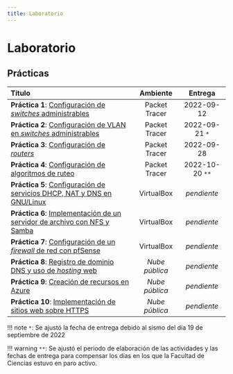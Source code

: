 ```yaml
---
title: Laboratorio
---
```


# Laboratorio

## Prácticas

| Título                                                                                  | Ambiente       | Entrega
|:----------------------------------------------------------------------------------------|:--------------:|:----------:|
| **Práctica  1**: [Configuración de _switches_ administrables](practica-1)               | Packet Tracer  | 2022-09-12
| **Práctica  2**: [Configuración de VLAN en _switches_ administrables](practica-2)       | Packet Tracer  | 2022-09-21 `*`
| **Práctica  3**: [Configuración de _routers_](practica-3)                               | Packet Tracer  | 2022-09-28
| **Práctica  4**: [Configuración de algoritmos de ruteo](practica-4)                     | Packet Tracer  | 2022-10-20 `**`
| **Práctica  5**: [Configuración de servicios DHCP, NAT y DNS en GNU/Linux](practica-5)  | VirtualBox     | _pendiente_
| **Práctica  6**: [Implementación de un servidor de archivo con NFS y Samba](practica-6) | VirtualBox     | _pendiente_
| **Práctica  7**: [Configuración de un _firewall_ de red con pfSense](practica-7)        | VirtualBox     | _pendiente_
| **Práctica  8**: [Registro de dominio DNS y uso de _hosting_ web](practica-8)           | _Nube pública_ | _pendiente_
| **Práctica  9**: [Creación de recursos en Azure](practica-9)                            | _Nube pública_ | _pendiente_
| **Práctica 10**: [Implementación de sitios web sobre HTTPS](practica-10)                | _Nube pública_ | _pendiente_

!!! note
    `*`: Se ajustó la fecha de entrega debido al sismo del día 19 de septiembre de 2022

!!! warning
    `**`: Se ajustó el periodo de elaboración de las actividades y las fechas de entrega para compensar los días en los que la Facultad de Ciencias estuvo en paro activo.
